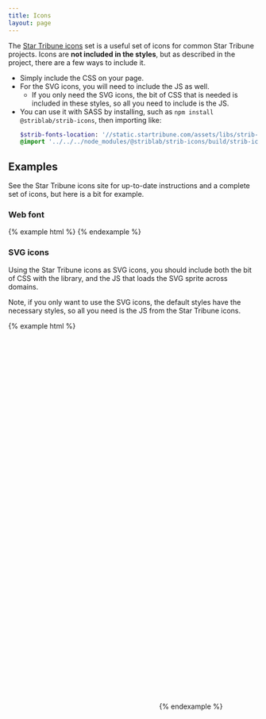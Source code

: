 ```yaml
---
title: Icons
layout: page
---
```


The [Star Tribune icons](https://striblab.github.io/strib-icons/) set is a useful set of icons for common Star Tribune projects. Icons are **not included in the styles**, but as described in the project, there are a few ways to include it.

* Simply include the CSS on your page.
* For the SVG icons, you will need to include the JS as well.
  * If you only need the SVG icons, the bit of CSS that is needed is included in these styles, so all you need to include is the JS.
* You can use it with SASS by installing, such as `npm install @striblab/strib-icons`, then importing like:
  ```sass
  $strib-fonts-location: '//static.startribune.com/assets/libs/strib-icons/0.0.10/';
  @import '../../../node_modules/@striblab/strib-icons/build/strib-icons.scss';
  ```

## Examples

See the Star Tribune icons site for up-to-date instructions and a complete set of icons, but here is a bit for example.

### Web font

{% example html %}
<i class="strib-icon strib-home"></i>
<i class="strib-icon strib-phone-landline"></i>
<i class="strib-icon strib-social-facebook-circle"></i>
<i class="strib-icon strib-social-facebook"></i>
{% endexample %}

### SVG icons

Using the Star Tribune icons as SVG icons, you should include both the bit of CSS with the library, and the JS that loads the SVG sprite across domains.

Note, if you only want to use the SVG icons, the default styles have the necessary styles, so all you need is the JS from the Star Tribune icons.

{% example html %}

<script src="//static.startribune.com/assets/libs/strib-icons/0.0.10/strib-icons.js"></script>

<svg class="strib-icon-svg">
  <use xlink:href="#strib-home"></use>
</svg>

<svg class="strib-icon-svg">
  <use xlink:href="#strib-phone-landline"></use>
</svg>

<svg class="strib-icon-svg">
  <use xlink:href="#strib-social-facebook-circle"></use>
</svg>

<svg class="strib-icon-svg">
  <use xlink:href="#strib-data-drop"></use>
</svg>

<svg class="strib-icon-svg">
  <use xlink:href="#strib-strib-star"></use>
</svg>
{% endexample %}

